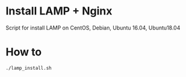 # Install LAMP + Nginx
Script for install LAMP on CentOS, Debian, Ubuntu 16.04, Ubuntu18.04

# How to
```
./lamp_install.sh
```
